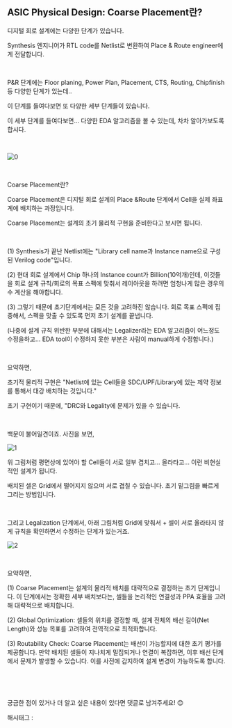 ## ASIC Physical Design: Coarse Placement란?

디지털 회로 설계에는 다양한 단계가 있습니다.

Synthesis 엔지니어가 RTL code를 Netlist로 변환하여 Place & Route engineer에게 전달합니다.

​

P&R 단계에는 Floor planing, Power Plan, Placement, CTS, Routing, Chipfinish 등 다양한 단계가 있는데..

이 단계를 들여다보면 또 다양한 세부 단계들이 있습니다.

이 세부 단계를 들여다보면... 다양한 EDA 알고리즘을 볼 수 있는데, 차차 알아가보도록 합시다.

​

![0](/asset/img/223678361784/0.png)

​

Coarse Placement란?

Coarse Placement은 디지털 회로 설계의 Place &Route 단계에서 Cell을 실제 좌표계에 배치하는 과정입니다.

Coarse Placement는 설계의 초기 물리적 구현을 준비한다고 보시면 됩니다.

​

(1) Synthesis가 끝난 Netlist에는 "Library cell name과 Instance name으로 구성된 Verilog code"입니다.

(2) 현대 회로 설계에서 Chip 하나의 Instance count가 Billion(10억개)인데, 이것들을 회로 설계 규칙/회로의 목표 스펙에 맞춰서 레이아웃을 하려면 엄청나게 많은 경우의 수 계산을 해야합니다.

(3) 그렇기 때문에 초기단계에서는 모든 것을 고려하진 않습니다. 회로 목표 스펙에 집중해서, 스펙을 맞출 수 있도록 먼저 초기 설계를 끝냅니다.

(나중에 설계 규칙 위반한 부분에 대해서는 Legalizer라는 EDA 알고리즘이 어느정도 수정을하고... EDA tool이 수정하지 못한 부분은 사람이 manual하게 수정합니다.) 

​

요약하면,

초기적 물리적 구현은 "Netlist에 있는 Cell들을 SDC/UPF/Library에 있는 제약 정보를 통해서 대강 배치하는 것입니다."

초기 구현이기 때문에, "DRC와 Legality에 문제가 있을 수 있습니다.

​

백문이 불어일견이죠. 사진을 보면,

![1](/asset/img/223678361784/1.png)

위 그림처럼 평면상에 있어야 할 Cell들이 서로 일부 겹치고... 올라타고... 이런 비현실적인 설계가 됩니다.

배치된 셀은 Grid에서 떨어지지 않으며 서로 겹칠 수 있습니다. 초기 밑그림을 빠르게 그리는 방법입니다.

​

그리고 Legalization 단계에서, 아래 그림처럼 Grid에 맞춰서 + 셀이 서로 올라타지 않게 규칙을 확인하면서 수정하는 단계가 있는거죠.

![2](/asset/img/223678361784/2.png)

​

요약하면,

(1) Coarse Placement는 설계의 물리적 배치를 대략적으로 결정하는 초기 단계입니다. 이 단계에서는 정확한 세부 배치보다는, 셀들을 논리적인 연결성과 PPA 효율을 고려해 대략적으로 배치합니다.

(2) Global Optimization: 셀들의 위치를 결정할 때, 설계 전체의 배선 길이(Net Length)와 성능 목표를 고려하여 전역적으로 최적화합니다.

(3) Routability Check: Coarse Placement는 배선이 가능할지에 대한 초기 평가를 제공합니다. 만약 배치된 셀들이 지나치게 밀집되거나 연결이 복잡하면, 이후 배선 단계에서 문제가 발생할 수 있습니다. 이를 사전에 감지하여 설계 변경이 가능하도록 합니다.

​

​

궁금한 점이 있거나 더 알고 싶은 내용이 있다면 댓글로 남겨주세요! 😊

 해시태그 : 